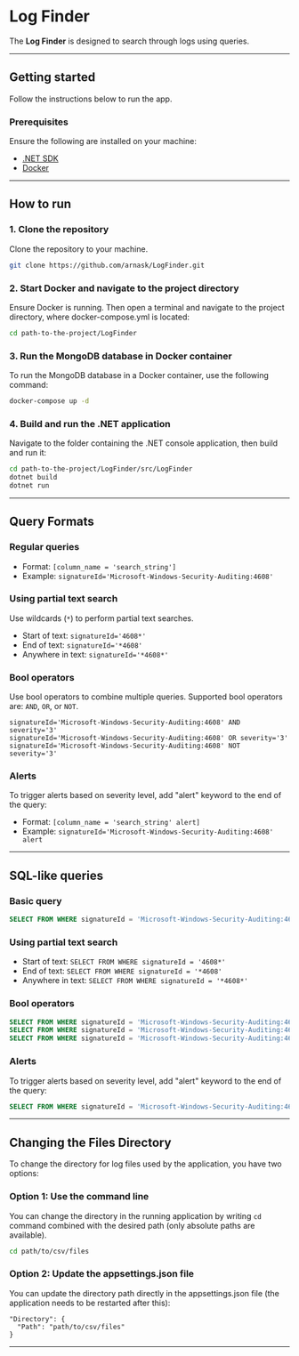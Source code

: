 # Log Finder
The **Log Finder** is designed to search through logs using queries.

---

## Getting started

Follow the instructions below to run the app.

### Prerequisites

Ensure the following are installed on your machine:

- [.NET SDK](https://dotnet.microsoft.com/download)
- [Docker](https://www.docker.com/get-started)

---

## How to run

### 1. Clone the repository

Clone the repository to your machine.

```bash
git clone https://github.com/arnask/LogFinder.git
```

### 2. Start Docker and navigate to the project directory

Ensure Docker is running. Then open a terminal and navigate to the project directory, where docker-compose.yml is located:

```bash
cd path-to-the-project/LogFinder
```

### 3. Run the MongoDB database in Docker container

To run the MongoDB database in a Docker container, use the following command:

```bash
docker-compose up -d
```

### 4. Build and run the .NET application

Navigate to the folder containing the .NET console application, then build and run it:

```bash
cd path-to-the-project/LogFinder/src/LogFinder
dotnet build
dotnet run
```
---

## Query Formats

### Regular queries
- Format: `[column_name = 'search_string']`
- Example: `signatureId='Microsoft-Windows-Security-Auditing:4608'`

### Using partial text search
Use wildcards (`*`) to perform partial text searches.

- Start of text: `signatureId='4608*'`
- End of text: `signatureId='*4608'`
- Anywhere in text: `signatureId='*4608*'`

### Bool operators
Use bool operators to combine multiple queries. Supported bool operators are: `AND`, `OR`, or `NOT`.

  ```
  signatureId='Microsoft-Windows-Security-Auditing:4608' AND severity='3'
  signatureId='Microsoft-Windows-Security-Auditing:4608' OR severity='3'
  signatureId='Microsoft-Windows-Security-Auditing:4608' NOT severity='3'
  ```

### Alerts
To trigger alerts based on severity level, add "alert" keyword to the end of the query:

- Format: `[column_name = 'search_string' alert]`
- Example: `signatureId='Microsoft-Windows-Security-Auditing:4608' alert`

---

## SQL-like queries

### Basic query

```sql
SELECT FROM WHERE signatureId = 'Microsoft-Windows-Security-Auditing:4608'
```

### Using partial text search
- Start of text: `SELECT FROM WHERE signatureId = '4608*'`
- End of text: `SELECT FROM WHERE signatureId = '*4608'`
- Anywhere in text: `SELECT FROM WHERE signatureId = '*4608*'`

### Bool operators

```sql
SELECT FROM WHERE signatureId = 'Microsoft-Windows-Security-Auditing:4608' AND severity = '3'
SELECT FROM WHERE signatureId = 'Microsoft-Windows-Security-Auditing:4608' OR severity = '3'
SELECT FROM WHERE signatureId = 'Microsoft-Windows-Security-Auditing:4608' NOT severity = '3'
```

### Alerts
To trigger alerts based on severity level, add "alert" keyword to the end of the query:

```sql
SELECT FROM WHERE signatureId = 'Microsoft-Windows-Security-Auditing:4608' alert
```

---


## Changing the Files Directory

To change the directory for log files used by the application, you have two options:

### Option 1: Use the command line
You can change the directory in the running application by writing `cd` command combined with the desired path (only absolute paths are available).

```bash
cd path/to/csv/files
```
### Option 2: Update the appsettings.json file
You can update the directory path directly in the appsettings.json file (the application needs to be restarted after this):

```
"Directory": {
  "Path": "path/to/csv/files"
}
```
---
